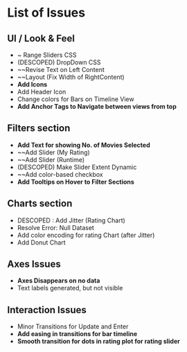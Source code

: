 # List of Issues

## UI / Look & Feel
* ~ Range Sliders CSS
* (DESCOPED) DropDown CSS
* ~~Revise Text on Left Content
* ~~Layout (Fix Width of RightContent)
* **Add Icons**
* Add Header Icon
* Change colors for Bars on Timeline View
* **Add Anchor Tags to Navigate between views from top**

## Filters section
* **Add Text for showing No. of Movies Selected**
* ~~Add Slider (My Rating)
* ~~Add Slider (Runtime)
* (DESCOPED) Make Slider Extent Dynamic
* ~~Add color-based checkbox
* **Add Tooltips on Hover to Filter Sections**


## Charts section
* DESCOPED : Add Jitter (Rating Chart)
* Resolve Error: Null Dataset
* Add color encoding for rating Chart (after Jitter)
* Add Donut Chart


## Axes Issues
* **Axes Disappears on no data**
* Text labels generated, but not visible 

## Interaction Issues
* Minor Transitions for Update and Enter
* **Add easing in transitions for bar timeline**
* **Smooth transition for dots in rating plot for rating slider**